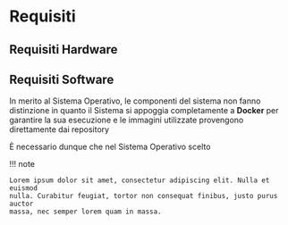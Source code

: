 # Requisiti

## Requisiti Hardware

## Requisiti Software

In merito al Sistema Operativo, le componenti del sistema non fanno distinzione in quanto il Sistema si appoggia completamente a **Docker**<!--raw-typst #super("G")--> per garantire la sua esecuzione e le immagini utilizzate provengono direttamente dai repository<!--raw-typst #super("G")-->

È necessario dunque che nel Sistema Operativo scelto


<!--typst-begin-exclude-->

!!! note

    Lorem ipsum dolor sit amet, consectetur adipiscing elit. Nulla et euismod
    nulla. Curabitur feugiat, tortor non consequat finibus, justo purus auctor
    massa, nec semper lorem quam in massa.

<!--typst-end-exclude-->

